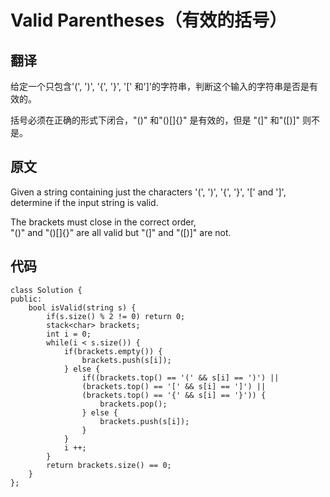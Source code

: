 # Valid Parentheses（有效的括号）

## 翻译
给定一个只包含'(', ')', '{', '}', '[' 和']'的字符串，判断这个输入的字符串是否是有效的。

括号必须在正确的形式下闭合，"()" 和"()[]{}" 是有效的，但是 "(]" 和"([)]" 则不是。

## 原文
Given a string containing just the characters '(', ')', '{', '}', '[' and ']',   
determine if the input string is valid.

The brackets must close in the correct order,   
"()" and "()[]{}" are all valid but "(]" and "([)]" are not.

## 代码

```
class Solution {
public:
    bool isValid(string s) {
        if(s.size() % 2 != 0) return 0;
        stack<char> brackets;
        int i = 0;
        while(i < s.size()) {
            if(brackets.empty()) {
                brackets.push(s[i]);
            } else {
                if((brackets.top() == '(' && s[i] == ')') ||
                (brackets.top() == '[' && s[i] == ']') ||
                (brackets.top() == '{' && s[i] == '}')) {
                    brackets.pop();
                } else {
                    brackets.push(s[i]);
                }
            }
            i ++;
        }
        return brackets.size() == 0;
    }
};
```